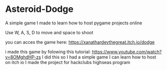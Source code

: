 # Asteroid-Dodge
A simple game I made to learn how to host pygame projects online

Use W, A, S, D to move and space to shoot

you can acces the game here: https://xanathardevthegreat.itch.io/dodge

i made this game by folowing this tutorial: https://www.youtube.com/watch?v=8OMghdHP-zs I did this so I had a simple game I can learn how to host on itch io
I made the project for hackclubs highseas program
